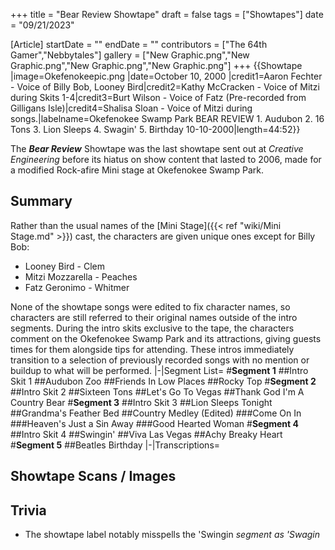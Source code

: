 +++
title = "Bear Review Showtape"
draft = false
tags = ["Showtapes"]
date = "09/21/2023"

[Article]
startDate = ""
endDate = ""
contributors = ["The 64th Gamer","Nebbytales"]
gallery = ["New Graphic.png","New Graphic.png","New Graphic.png","New Graphic.png"]
+++
{{Showtape
|image=Okefenokeepic.png
|date=October 10, 2000
|credit1=Aaron Fechter - Voice of Billy Bob, Looney Bird|credit2=Kathy McCracken - Voice of Mitzi during Skits 1-4|credit3=Burt Wilson - Voice of Fatz (Pre-recorded from Gilligans Isle)|credit4=Shalisa Sloan - Voice of Mitzi during songs.|labelname=Okefenokee Swamp Park BEAR REVIEW 1. Audubon 2. 16 Tons 3. Lion Sleeps 4. Swagin' 5. Birthday 10-10-2000|length=44:52}}

The <b><i>Bear Review</b></i> Showtape was the last showtape sent out at <i>Creative Engineering</i> before its hiatus on show content that lasted to 2006, made for a modified Rock-afire Mini stage at Okefenokee Swamp Park.

<h2> Summary </h2>
Rather than the usual names of the [Mini Stage]({{< ref "wiki/Mini Stage.md" >}}) cast, the characters are given unique ones except for Billy Bob:

* Looney Bird - Clem
* Mitzi Mozzarella - Peaches
* Fatz Geronimo - Whitmer

None of the showtape songs were edited to fix character names, so characters are still referred to their original names outside of the intro segments.
During the intro skits exclusive to the tape, the characters comment on the Okefenokee Swamp Park and its attractions, giving guests times for them alongside tips for attending. These intros immediately transition to a selection of previously recorded songs with no mention or buildup to what will be performed.<tabber>
|-|Segment List=
#<b>Segment 1</b>
##Intro Skit 1
##Audubon Zoo
##Friends In Low Places
##Rocky Top
#<b>Segment 2</b>
##Intro Skit 2
##Sixteen Tons
##Let's Go To Vegas
##Thank God I'm A Country Bear
#<b>Segment 3</b>
##Intro Skit 3
##Lion Sleeps Tonight
##Grandma's Feather Bed
##Country Medley (Edited)
###Come On In
###Heaven's Just a Sin Away
###Good Hearted Woman
#<b>Segment 4</b>
##Intro Skit 4
##Swingin'
##Viva Las Vegas
##Achy Breaky Heart
#<b>Segment 5</b>
##Beatles Birthday
|-|Transcriptions=

</tabber>

<h2> Showtape Scans / Images </h2>


<h2>Trivia</h2>

* The showtape label notably misspells the 'Swingin<i> segment as 'Swagin</i>
